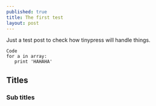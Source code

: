 ```yaml
---
published: true
title: The first test
layout: post
---
```

Just a test post to check how tinypress will handle things.

    Code 
    for a in array: 
       print 'HAHAHA'

## Titles
### Sub titles
